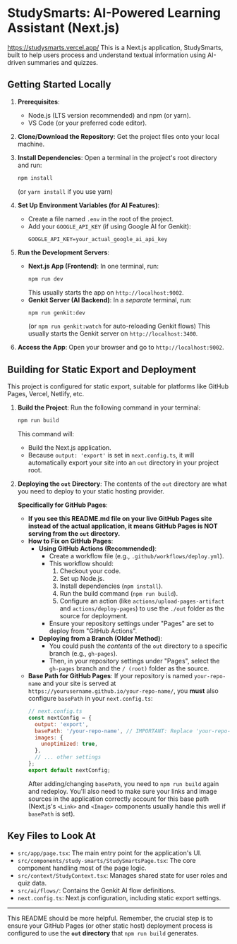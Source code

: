 
# StudySmarts: AI-Powered Learning Assistant (Next.js)

https://studysmarts.vercel.app/
This is a Next.js application, StudySmarts, built to help users process and understand textual information using AI-driven summaries and quizzes.

## Getting Started Locally

1.  **Prerequisites**:
    *   Node.js (LTS version recommended) and npm (or yarn).
    *   VS Code (or your preferred code editor).

2.  **Clone/Download the Repository**:
    Get the project files onto your local machine.

3.  **Install Dependencies**:
    Open a terminal in the project's root directory and run:
    ```bash
    npm install
    ```
    (or `yarn install` if you use yarn)

4.  **Set Up Environment Variables (for AI Features)**:
    *   Create a file named `.env` in the root of the project.
    *   Add your `GOOGLE_API_KEY` (if using Google AI for Genkit):
        ```env
        GOOGLE_API_KEY=your_actual_google_ai_api_key
        ```

5.  **Run the Development Servers**:
    *   **Next.js App (Frontend)**: In one terminal, run:
        ```bash
        npm run dev
        ```
        This usually starts the app on `http://localhost:9002`.
    *   **Genkit Server (AI Backend)**: In a *separate* terminal, run:
        ```bash
        npm run genkit:dev
        ```
        (or `npm run genkit:watch` for auto-reloading Genkit flows)
        This usually starts the Genkit server on `http://localhost:3400`.

6.  **Access the App**:
    Open your browser and go to `http://localhost:9002`.

## Building for Static Export and Deployment

This project is configured for static export, suitable for platforms like GitHub Pages, Vercel, Netlify, etc.

1.  **Build the Project**:
    Run the following command in your terminal:
    ```bash
    npm run build
    ```
    This command will:
    *   Build the Next.js application.
    *   Because `output: 'export'` is set in `next.config.ts`, it will automatically export your site into an `out` directory in your project root.

2.  **Deploying the `out` Directory**:
    The contents of the `out` directory are what you need to deploy to your static hosting provider.

    **Specifically for GitHub Pages**:
    *   **If you see this README.md file on your live GitHub Pages site instead of the actual application, it means GitHub Pages is NOT serving from the `out` directory.**
    *   **How to Fix on GitHub Pages**:
        *   **Using GitHub Actions (Recommended)**:
            *   Create a workflow file (e.g., `.github/workflows/deploy.yml`).
            *   This workflow should:
                1.  Checkout your code.
                2.  Set up Node.js.
                3.  Install dependencies (`npm install`).
                4.  Run the build command (`npm run build`).
                5.  Configure an action (like `actions/upload-pages-artifact` and `actions/deploy-pages`) to use the `./out` folder as the source for deployment.
            *   Ensure your repository settings under "Pages" are set to deploy from "GitHub Actions".
        *   **Deploying from a Branch (Older Method)**:
            *   You could push the *contents* of the `out` directory to a specific branch (e.g., `gh-pages`).
            *   Then, in your repository settings under "Pages", select the `gh-pages` branch and the `/ (root)` folder as the source.
    *   **Base Path for GitHub Pages**: If your repository is named `your-repo-name` and your site is served at `https://yourusername.github.io/your-repo-name/`, you **must** also configure `basePath` in your `next.config.ts`:
        ```javascript
        // next.config.ts
        const nextConfig = {
          output: 'export',
          basePath: '/your-repo-name', // IMPORTANT: Replace 'your-repo-name'
          images: {
            unoptimized: true,
          },
          // ... other settings
        };
        export default nextConfig;
        ```
        After adding/changing `basePath`, you need to `npm run build` again and redeploy. You'll also need to make sure your links and image sources in the application correctly account for this base path (Next.js's `<Link>` and `<Image>` components usually handle this well if `basePath` is set).

## Key Files to Look At

*   `src/app/page.tsx`: The main entry point for the application's UI.
*   `src/components/study-smarts/StudySmartsPage.tsx`: The core component handling most of the page logic.
*   `src/context/StudyContext.tsx`: Manages shared state for user roles and quiz data.
*   `src/ai/flows/`: Contains the Genkit AI flow definitions.
*   `next.config.ts`: Next.js configuration, including static export settings.

---

This README should be more helpful. Remember, the crucial step is to ensure your GitHub Pages (or other static host) deployment process is configured to use the **`out` directory** that `npm run build` generates.

